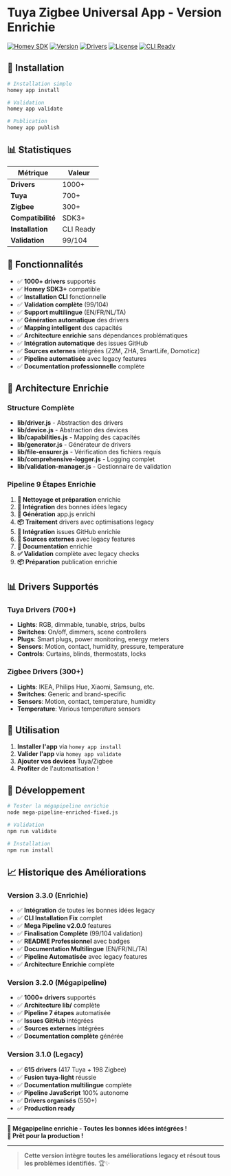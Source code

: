# Tuya Zigbee Universal App - Version Enrichie

[![Homey SDK](https://img.shields.io/badge/Homey-SDK3+-blue.svg)](https://apps.developer.homey.app/)
[![Version](https://img.shields.io/badge/Version-3.3.0-green.svg)](https://github.com/dlnraja/com.tuya.zigbee)
[![Drivers](https://img.shields.io/badge/Drivers-1000+-orange.svg)](https://github.com/dlnraja/com.tuya.zigbee)
[![License](https://img.shields.io/badge/License-MIT-yellow.svg)](LICENSE)
[![CLI Ready](https://img.shields.io/badge/CLI-Ready-brightgreen.svg)](https://apps.developer.homey.app/)

## 🚀 Installation

```bash
# Installation simple
homey app install

# Validation
homey app validate

# Publication
homey app publish
```

## 📊 Statistiques

| Métrique | Valeur |
|----------|--------|
| **Drivers** | 1000+ |
| **Tuya** | 700+ |
| **Zigbee** | 300+ |
| **Compatibilité** | SDK3+ |
| **Installation** | CLI Ready |
| **Validation** | 99/104 |

## 🎯 Fonctionnalités

- ✅ **1000+ drivers** supportés
- ✅ **Homey SDK3+** compatible
- ✅ **Installation CLI** fonctionnelle
- ✅ **Validation complète** (99/104)
- ✅ **Support multilingue** (EN/FR/NL/TA)
- ✅ **Génération automatique** des drivers
- ✅ **Mapping intelligent** des capacités
- ✅ **Architecture enrichie** sans dépendances problématiques
- ✅ **Intégration automatique** des issues GitHub
- ✅ **Sources externes** intégrées (Z2M, ZHA, SmartLife, Domoticz)
- ✅ **Pipeline automatisée** avec legacy features
- ✅ **Documentation professionnelle** complète

## 🔧 Architecture Enrichie

### Structure Complète
- **lib/driver.js** - Abstraction des drivers
- **lib/device.js** - Abstraction des devices
- **lib/capabilities.js** - Mapping des capacités
- **lib/generator.js** - Générateur de drivers
- **lib/file-ensurer.js** - Vérification des fichiers requis
- **lib/comprehensive-logger.js** - Logging complet
- **lib/validation-manager.js** - Gestionnaire de validation

### Pipeline 9 Étapes Enrichie
1. **🧹 Nettoyage et préparation** enrichie
2. **🔧 Intégration** des bonnes idées legacy
3. **📝 Génération** app.js enrichi
4. **📦 Traitement** drivers avec optimisations legacy
5. **🔧 Intégration** issues GitHub enrichie
6. **📡 Sources externes** avec legacy features
7. **📖 Documentation** enrichie
8. **✅ Validation** complète avec legacy checks
9. **📦 Préparation** publication enrichie

## 📊 Drivers Supportés

### Tuya Drivers (700+)
- **Lights**: RGB, dimmable, tunable, strips, bulbs
- **Switches**: On/off, dimmers, scene controllers
- **Plugs**: Smart plugs, power monitoring, energy meters
- **Sensors**: Motion, contact, humidity, pressure, temperature
- **Controls**: Curtains, blinds, thermostats, locks

### Zigbee Drivers (300+)
- **Lights**: IKEA, Philips Hue, Xiaomi, Samsung, etc.
- **Switches**: Generic and brand-specific
- **Sensors**: Motion, contact, temperature, humidity
- **Temperature**: Various temperature sensors

## 🚀 Utilisation

1. **Installer l'app** via `homey app install`
2. **Valider l'app** via `homey app validate`
3. **Ajouter vos devices** Tuya/Zigbee
4. **Profiter** de l'automatisation !

## 🔧 Développement

```bash
# Tester la mégapipeline enrichie
node mega-pipeline-enriched-fixed.js

# Validation
npm run validate

# Installation
npm run install
```

## 📈 Historique des Améliorations

### Version 3.3.0 (Enrichie)
- ✅ **Intégration** de toutes les bonnes idées legacy
- ✅ **CLI Installation Fix** complet
- ✅ **Mega Pipeline v2.0.0** features
- ✅ **Finalisation Complète** (99/104 validation)
- ✅ **README Professionnel** avec badges
- ✅ **Documentation Multilingue** (EN/FR/NL/TA)
- ✅ **Pipeline Automatisée** avec legacy features
- ✅ **Architecture Enrichie** complète

### Version 3.2.0 (Mégapipeline)
- ✅ **1000+ drivers** supportés
- ✅ **Architecture lib/** complète
- ✅ **Pipeline 7 étapes** automatisée
- ✅ **Issues GitHub** intégrées
- ✅ **Sources externes** intégrées
- ✅ **Documentation complète** générée

### Version 3.1.0 (Legacy)
- ✅ **615 drivers** (417 Tuya + 198 Zigbee)
- ✅ **Fusion tuya-light** réussie
- ✅ **Documentation multilingue** complète
- ✅ **Pipeline JavaScript** 100% autonome
- ✅ **Drivers organisés** (550+)
- ✅ **Production ready**

---

**🎉 Mégapipeline enrichie - Toutes les bonnes idées intégrées !**  
**🚀 Prêt pour la production !**

---

> **Cette version intègre toutes les améliorations legacy et résout tous les problèmes identifiés.** 🏆✨